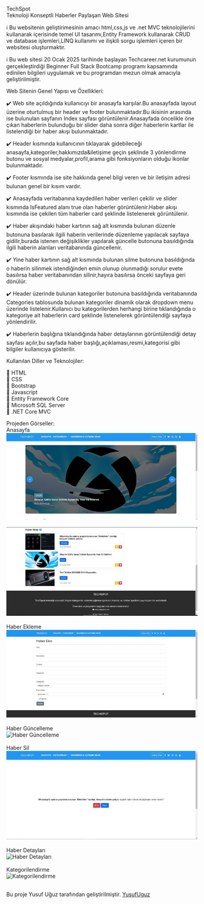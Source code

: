 TechSpot<br />
Teknoloji Konseptli Haberler Paylaşan Web Sitesi<br />

:information_source: Bu websitenin geliştirimesinin amacı html,css,js ve .net MVC teknolojilerini kullanarak içerisinde temel UI tasarımı,Entity Framework kullanarak CRUD ve database işlemleri,LINQ kullanımı ve ilişkili sorgu işlemleri içeren bir websitesi oluşturmaktır. <br />

:information_source: Bu web sitesi 20 Ocak 2025 tarihinde başlayan Techcareer.net kurumunun gerçekleştirdiği Beginner Full Stack Bootcamp programı kapsamında edinilen bilgileri uygulamak ve bu programdan mezun olmak amacıyla geliştirilmiştir.<br />

Web Sitenin Genel Yapısı ve Özellikleri:<br />

:heavy_check_mark: Web site açıldığında kullanıcıyı bir anasayfa karşılar.Bu anasayfada layout üzerine oturtulmuş bir header ve footer bulunmaktadır.Bu ikisinin arasında ise bulunulan sayfanın Index sayfası görüntülenir.Anasayfada öncelikle öne çıkan haberlerin bulunduğu bir slider daha sonra diğer haberlerin kartlar ile listelendiği bir haber akışı bulunmaktadır.<br />

:heavy_check_mark: Header kısmında kullanıcının tıklayarak gidebileceği anasayfa,kategoriler,hakkımızda&iletişime geçin şeklinde 3 yönlendirme butonu ve sosyal medyalar,profil,arama gibi fonksiyonların olduğu ikonlar bulunmaktadır.<br />

:heavy_check_mark: Footer kısmında ise site hakkında genel bilgi veren ve bir iletişim adresi bulunan genel bir kısım vardır.<br />

:heavy_check_mark: Anasayfada veritabanına kaydedilen haber verileri çekilir ve slider kısmında IsFeatured alanı true olan haberler görüntülenir.Haber akışı kısmında ise çekilen tüm haberler card şeklinde listelenerek görüntülenir.<br />

:heavy_check_mark: Haber akışındaki haber kartının sağ alt kısmında bulunan düzenle butonuna basılarak ilgili haberin verilerinde düzenleme yapılacak sayfaya gidilir,burada istenen değişiklikler yapılarak güncelle butonuna basıldığında ilgili haberin alanları veritabanında güncellenir.<br />

:heavy_check_mark: Yine haber kartının sağ alt kısmında bulunan silme butonuna basıldığında o haberin silinmek istendiğinden emin olunup olunmadığı sorulur evete basılırsa haber veritabanından silinir,hayıra basılırsa önceki sayfaya geri dönülür.<br />

:heavy_check_mark: Header üzerinde bulunan kategoriler butonuna basıldığında veritabanında Categories tablosunda bulunan kategoriler dinamik olarak dropdown menu üzerinde listelenir.Kullanıcı bu kategorilerden herhangi birine tıklandığında o kategoriye ait haberlerin card şeklinde listenelerek görüntülendiği sayfaya yönlendirilir.<br />

:heavy_check_mark: Haberlerin başlığına tıklandığında haber detaylarının görüntülendiği detay sayfası açılır,bu sayfada haber başlığı,açıklaması,resmi,kategorisi gibi bilgiler kullanıcıya gösterilir.<br />


Kullanılan Diller ve Teknolojiler:<br />

:pushpin: HTML<br />
:pushpin: CSS<br />
:pushpin: Bootstrap<br />
:pushpin: Javascript<br />
:pushpin: Entity Framework Core<br />
:pushpin: Microsoft SQL Server<br />
:pushpin: .NET Core MVC<br />

Projeden Görseller:<br />
Anasayfa<br />
![Anasayfa 1](./readme-images/anasayfa1_1.jpg)<br /><br />
![Anasayfa 2](./readme-images/anasayfa2_2.jpg)<br /><br />
Haber Ekleme<br />
![Haber Ekleme](./readme-images/haberekle_1.jpg)<br /><br />
Haber Güncelleme<br />
![Haber Güncelleme](./readme-images/habergüncelle_1.jpg)<br /><br />
Haber Sil<br />
![Haber Sil](./readme-images/habersil_1.jpg)<br /><br />
Haber Detayları<br />
![Haber Detayları](./readme-images/haberdetayları_1.jpg)<br /><br />
Kategorilendirme<br />
![Kategorilendirme](./readme-images/kateogirlendirme_1.jpg)<br /><br />

Bu proje Yusuf Uğuz tarafından geliştirilmiştir. [YusufUguz](https://github.com/YusufUguz)<br />
